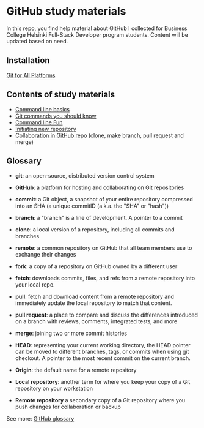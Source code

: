 # GitHub study materials

In this repo, you find help material about GitHub I collected for Business College Helsinki Full-Stack Developer program students. Content will be updated based on need.

## Installation

[Git for All Platforms](https://git-scm.com/downloads)

## Contents of study materials

- [Command line basics](commandline_basics.md)
- [Git commands you should know](git_command_line.md)
- [Command line Fun](command_line_fun.md)
- [Initiating new repository](github_beginning.md)
- [Collaboration in GitHub repo](github_collaborating.md) (clone, make branch, pull request and merge)

## Glossary

- **git**: an open-source, distributed version control system
- **GitHub**: a platform for hosting and collaborating on Git repositories
- **commit**: a Git object, a snapshot of your entire repository compressed into an SHA (a unique commitID (a.k.a. the "SHA" or "hash"))
- **branch**: a "branch" is a line of development. A pointer to a commit
- **clone**: a local version of a repository, including all commits and branches
- **remote**: a common repository on GitHub that all team members use to exchange their changes
- **fork**: a copy of a repository on GitHub owned by a different user
- **fetch**: downloads commits, files, and refs from a remote repository into your local repo.
- **pull**: fetch and download content from a remote repository and immediately update the local repository to match that content.
- **pull request**: a place to compare and discuss the differences introduced on a branch with reviews, comments, integrated tests, and more
- **merge**: joining two or more commit histories
- **HEAD**: representing your current working directory, the HEAD pointer can be moved to different branches, tags, or commits when using git checkout. A pointer to the most recent commit on the current branch.
- **Origin**: the default name for a remote repository

- **Local repository**: another term for where you keep your copy of a Git repository on your workstation
- **Remote repository** a secondary copy of a Git repository where you push changes for collaboration or backup

See more: [GitHub glossary](https://docs.github.com/en/github/getting-started-with-github/github-glossary)
